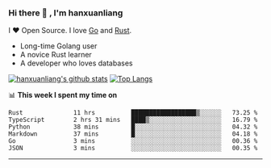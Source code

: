 ### Hi there 👋 , I'm hanxuanliang

<!--
**hanxuanliang/hanxuanliang** is a ✨ _special_ ✨ repository because its `README.md` (this file) appears on your GitHub profile.

Here are some ideas to get you started:

- 🔭 I’m currently working on ...
- 🌱 I’m currently learning ...
- 👯 I’m looking to collaborate on ...
- 🤔 I’m looking for help with ...
- 💬 Ask me about ...
- 📫 How to reach me: ...
- 😄 Pronouns: ...
- ⚡ Fun fact: ...
-->
I ❤ Open Source. I love [Go](https://golang.org) and [Rust](https://www.rust-lang.org/zh-CN/).

* Long-time Golang user
* A novice Rust learner
* A developer who loves databases

[![hanxuanliang's github stats](https://github-readme-stats.vercel.app/api/top-langs/?username=hanxuanliang&hide=html)](https://github.com/anuraghazra/github-readme-stats)
[![Top Langs](https://github-readme-stats.vercel.app/api?username=hanxuanliang&show_icons=true&count_private=true&line_height=40)](https://github.com/anuraghazra/github-readme-stats)

📊 **This week I spent my time on**
<!--START_SECTION:waka-->

```text
Rust              11 hrs          ██████████████████▒░░░░░░   73.25 %
TypeScript        2 hrs 31 mins   ████▒░░░░░░░░░░░░░░░░░░░░   16.79 %
Python            38 mins         █░░░░░░░░░░░░░░░░░░░░░░░░   04.32 %
Markdown          37 mins         █░░░░░░░░░░░░░░░░░░░░░░░░   04.18 %
Go                3 mins          ░░░░░░░░░░░░░░░░░░░░░░░░░   00.36 %
JSON              3 mins          ░░░░░░░░░░░░░░░░░░░░░░░░░   00.35 %
```

<!--END_SECTION:waka-->

***
